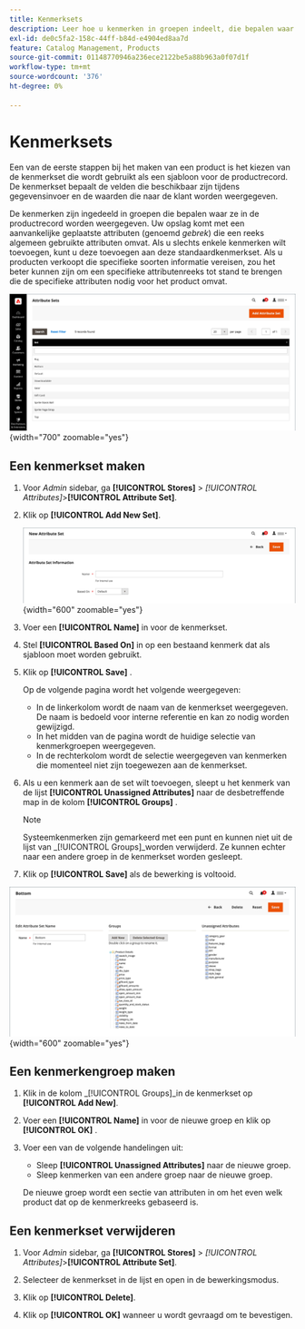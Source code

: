 ```yaml
---
title: Kenmerksets
description: Leer hoe u kenmerken in groepen indeelt, die bepalen waar ze in de productrecord worden weergegeven.
exl-id: de0c5fa2-158c-44ff-b84d-e4904ed8aa7d
feature: Catalog Management, Products
source-git-commit: 01148770946a236ece2122be5a88b963a0f07d1f
workflow-type: tm+mt
source-wordcount: '376'
ht-degree: 0%

---
```


# Kenmerksets

Een van de eerste stappen bij het maken van een product is het kiezen van de kenmerkset die wordt gebruikt als een sjabloon voor de productrecord. De kenmerkset bepaalt de velden die beschikbaar zijn tijdens gegevensinvoer en de waarden die naar de klant worden weergegeven.

De kenmerken zijn ingedeeld in groepen die bepalen waar ze in de productrecord worden weergegeven. Uw opslag komt met een aanvankelijke geplaatste attributen (genoemd _gebrek_) die een reeks algemeen gebruikte attributen omvat. Als u slechts enkele kenmerken wilt toevoegen, kunt u deze toevoegen aan deze standaardkenmerkset. Als u producten verkoopt die specifieke soorten informatie vereisen, zou het beter kunnen zijn om een specifieke attributenreeks tot stand te brengen die de specifieke attributen nodig voor het product omvat.

![ Reeksen van Attributen ](./assets/attribute-sets.png){width="700" zoomable="yes"}

## Een kenmerkset maken

1. Voor _Admin_ sidebar, ga **[!UICONTROL Stores]** > _[!UICONTROL Attributes]_>**[!UICONTROL Attribute Set]**.

1. Klik op **[!UICONTROL Add New Set]**.

   ![ Reeks van Attributen - geef naam uit ](./assets/attribute-set-new.png){width="600" zoomable="yes"}

1. Voer een **[!UICONTROL Name]** in voor de kenmerkset.

1. Stel **[!UICONTROL Based On]** in op een bestaand kenmerk dat als sjabloon moet worden gebruikt.

1. Klik op **[!UICONTROL Save]** .

   Op de volgende pagina wordt het volgende weergegeven:

   - In de linkerkolom wordt de naam van de kenmerkset weergegeven. De naam is bedoeld voor interne referentie en kan zo nodig worden gewijzigd.
   - In het midden van de pagina wordt de huidige selectie van kenmerkgroepen weergegeven.
   - In de rechterkolom wordt de selectie weergegeven van kenmerken die momenteel niet zijn toegewezen aan de kenmerkset.

1. Als u een kenmerk aan de set wilt toevoegen, sleept u het kenmerk van de lijst **[!UICONTROL Unassigned Attributes]** naar de desbetreffende map in de kolom **[!UICONTROL Groups]** .

   >[!NOTE]
   >
   >Systeemkenmerken zijn gemarkeerd met een punt en kunnen niet uit de lijst van _[!UICONTROL Groups]_worden verwijderd. Ze kunnen echter naar een andere groep in de kenmerkset worden gesleept.

1. Klik op **[!UICONTROL Save]** als de bewerking is voltooid.

![ Reeks van Attributen - geef uit ](./assets/attribute-set-edit.png){width="600" zoomable="yes"}

## Een kenmerkengroep maken

1. Klik in de kolom _[!UICONTROL Groups]_in de kenmerkset op **[!UICONTROL Add New]**.

1. Voer een **[!UICONTROL Name]** in voor de nieuwe groep en klik op **[!UICONTROL OK]** .

1. Voer een van de volgende handelingen uit:

   - Sleep **[!UICONTROL Unassigned Attributes]** naar de nieuwe groep.
   - Sleep kenmerken van een andere groep naar de nieuwe groep.

   De nieuwe groep wordt een sectie van attributen in om het even welk product dat op de kenmerkreeks gebaseerd is.

## Een kenmerkset verwijderen

1. Voor _Admin_ sidebar, ga **[!UICONTROL Stores]** > _[!UICONTROL Attributes]_>**[!UICONTROL Attribute Set]**.

1. Selecteer de kenmerkset in de lijst en open in de bewerkingsmodus.

1. Klik op **[!UICONTROL Delete]**.

1. Klik op **[!UICONTROL OK]** wanneer u wordt gevraagd om te bevestigen.
